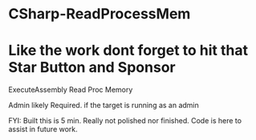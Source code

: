 # CSharp-ReadProcessMem

# Like the work dont forget to hit that Star Button and Sponsor

ExecuteAssembly Read Proc Memory

Admin likely Required. if the target is running as an admin

FYI:
Built this is 5 min. Really not polished nor finished. Code is here to assist in future work.
